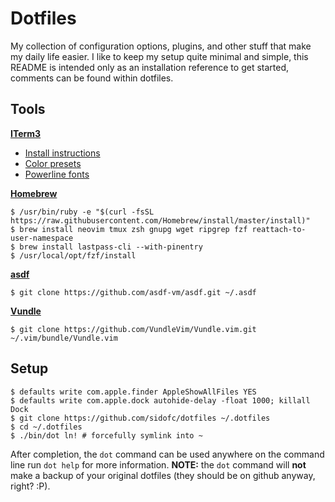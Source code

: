 # Dotfiles

My collection of configuration options, plugins, and other stuff that make my daily life easier.
I like to keep my setup quite minimal and simple, this README is intended only as an installation
reference to get started, comments can be found within dotfiles.

## Tools

**[ITerm3](https://www.iterm2.com/version3.html)**

- [Install instructions](https://www.iterm2.com/version3.html)
- [Color presets](https://github.com/mbadolato/iTerm2-Color-Schemes)
- [Powerline fonts](https://github.com/powerline/fonts)

**[Homebrew](https://brew.sh)**

    $ /usr/bin/ruby -e "$(curl -fsSL https://raw.githubusercontent.com/Homebrew/install/master/install)"
    $ brew install neovim tmux zsh gnupg wget ripgrep fzf reattach-to-user-namespace
    $ brew install lastpass-cli --with-pinentry
    $ /usr/local/opt/fzf/install

**[asdf](https://github.com/asdf-vm/asdf)**

    $ git clone https://github.com/asdf-vm/asdf.git ~/.asdf

**[Vundle](https://github.com/VundleVim/Vundle.vim#quick-start)**

    $ git clone https://github.com/VundleVim/Vundle.vim.git ~/.vim/bundle/Vundle.vim

## Setup

    $ defaults write com.apple.finder AppleShowAllFiles YES
    $ defaults write com.apple.dock autohide-delay -float 1000; killall Dock
    $ git clone https://github.com/sidofc/dotfiles ~/.dotfiles
    $ cd ~/.dotfiles
    $ ./bin/dot ln! # forcefully symlink into ~

After completion, the `dot` command can be used anywhere on the command line run `dot help` for more information.
**NOTE:** the `dot` command will **not** make a backup of your original dotfiles (they should be on github anyway, right? :P).
